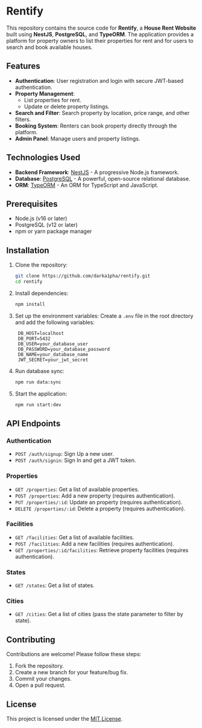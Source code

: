 # Rentify

This repository contains the source code for **Rentify**, a **House Rent Website** built using **NestJS**, **PostgreSQL**, and **TypeORM**. The application provides a platform for property owners to list their properties for rent and for users to search and book available houses.

## Features

- **Authentication**: User registration and login with secure JWT-based authentication.
- **Property Management**:
  - List properties for rent.
  - Update or delete property listings.
- **Search and Filter**: Search property by location, price range, and other filters.
- **Booking System**: Renters can book property directly through the platform.
- **Admin Panel**: Manage users and property listings.

## Technologies Used

- **Backend Framework**: [NestJS](https://nestjs.com/) - A progressive Node.js framework.
- **Database**: [PostgreSQL](https://www.postgresql.org/) - A powerful, open-source relational database.
- **ORM**: [TypeORM](https://typeorm.io/) - An ORM for TypeScript and JavaScript.

## Prerequisites

- Node.js (v16 or later)
- PostgreSQL (v12 or later)
- npm or yarn package manager

## Installation

1. Clone the repository:

   ```bash
   git clone https://github.com/darka1pha/rentify.git
   cd rentify
   ```

2. Install dependencies:

   ```bash
   npm install
   ```

3. Set up the environment variables:
   Create a `.env` file in the root directory and add the following variables:

   ```env
    DB_HOST=localhost
    DB_PORT=5432
    DB_USER=your_database_user
    DB_PASSWORD=your_database_password
    DB_NAME=your_database_name
    JWT_SECRET=your_jwt_secret
   ```

4. Run database sync:

   ```bash
   npm run data:sync
   ```

5. Start the application:

   ```bash
   npm run start:dev
   ```

## API Endpoints

### Authentication

- `POST /auth/signup`: Sign Up a new user.
- `POST /auth/signin`: Sign In and get a JWT token.

### Properties

- `GET /properties`: Get a list of available properties.
- `POST /properties`: Add a new property (requires authentication).
- `PUT /properties/:id`: Update an property (requires authentication).
- `DELETE /properties/:id`: Delete a property (requires authentication).

### Facilities

- `GET /facilities`: Get a list of available facilities.
- `POST /facilities`: Add a new facilities (requires authentication).
- `GET /properties/:id/facilities`: Retrieve property facilities (requires authentication).

### States

- `GET /states`: Get a list of states.

### Cities

- `GET /cities`: Get a list of cities (pass the state parameter to filter by state).

## Contributing

Contributions are welcome! Please follow these steps:

1. Fork the repository.
2. Create a new branch for your feature/bug fix.
3. Commit your changes.
4. Open a pull request.

## License

This project is licensed under the [MIT License](LICENSE).
